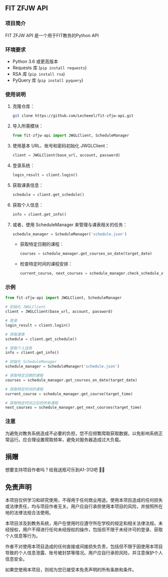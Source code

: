 ## FIT ZFJW API

### 项目简介
FIT ZFJW API 是一个用于FIT教务的Python API

### 环境要求
- Python 3.6 或更高版本
- Requests 库 (`pip install requests`)
- RSA 库 (`pip install rsa`)
- PyQuery 库 (`pip install pyquery`)

### 使用说明

1. 克隆仓库：
   ```bash
   git clone https://github.com/Lecheeel/fit-zfjw-api.git
   ```

2. 导入所需模块：
   ```python
   from fit-zfjw-api import JWGLClient, ScheduleManager
   ```

3. 使用基本 URL、账号和密码初始化 JWGLClient：
   ```python
   client = JWGLClient(base_url, account, password)
   ```

4. 登录系统：
   ```python
   login_result = client.login()
   ```

5. 获取课表信息：
   ```python
   schedule = client.get_schedule()
   ```

6. 获取个人信息：
   ```python
   info = client.get_info()
   ```

7. 或者，使用 ScheduleManager 来管理与课表相关的任务：
   ```python
   schedule_manager = ScheduleManager('schedule.json')
   ```

   - 获取特定日期的课程：
     ```python
     courses = schedule_manager.get_courses_on_date(target_date)
     ```

   - 检查特定时间的课程安排：
     ```python
     current_course, next_courses = schedule_manager.check_schedule_at_time(target_time)
     ```

### 示例
```python
from fit-zfjw-api import JWGLClient, ScheduleManager

# 初始化 JWGLClient
client = JWGLClient(base_url, account, password)

# 登录
login_result = client.login()

# 获取课表
schedule = client.get_schedule()

# 获取个人信息
info = client.get_info()

# 初始化 ScheduleManager
schedule_manager = ScheduleManager('schedule.json')

# 获取特定日期的课程
courses = schedule_manager.get_courses_on_date(target_date)

# 获取特定时间的课程
current_course = schedule_manager.get_course(target_time)

# 获取特定时间之后的所有课程
next_courses = schedule_manager.get_next_courses(target_time)
```

### 注意
为避免对教务系统造成不必要的负担，您不应频繁爬取获取数据，以免影响系统正常运行。应合理设置爬取频率，避免对服务器造成过大负载。

## 捐赠

想要支持项目作者吗？给我送瓶可乐到A1-312吧 🥤😊

## 免责声明

本项目仅供学习和研究使用，不得用于任何商业用途。使用本项目造成的任何损失或法律责任，均与项目作者无关。用户应自行承担使用本项目的风险，并按照所在地的法律法规合法使用。

本项目涉及到教务系统，用户在使用时应遵守所在学校的规定和相关法律法规。未经授权，用户不得进行任何未经授权的操作，包括但不限于未经许可的登录、获取个人信息等行为。

作者不对使用本项目造成的任何直接或间接损失负责，包括但不限于因使用本项目导致的个人信息泄露、账号被封禁等情况。用户应自行承担风险，并注意保护个人信息安全。

如果您使用本项目，则视为您已接受本免责声明的所有条款和条件。